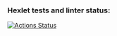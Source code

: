 ### Hexlet tests and linter status:
[![Actions Status](https://github.com/zhedevops/devops-for-programmers-project-74/actions/workflows/hexlet-check.yml/badge.svg)](https://github.com/zhedevops/devops-for-programmers-project-74/actions)